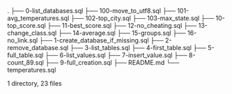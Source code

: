.
├── 0-list_databases.sql
├── 100-move_to_utf8.sql
├── 101-avg_temperatures.sql
├── 102-top_city.sql
├── 103-max_state.sql
├── 10-top_score.sql
├── 11-best_score.sql
├── 12-no_cheating.sql
├── 13-change_class.sql
├── 14-average.sql
├── 15-groups.sql
├── 16-no_link.sql
├── 1-create_database_if_missing.sql
├── 2-remove_database.sql
├── 3-list_tables.sql
├── 4-first_table.sql
├── 5-full_table.sql
├── 6-list_values.sql
├── 7-insert_value.sql
├── 8-count_89.sql
├── 9-full_creation.sql
├── README.md
└── temperatures.sql

1 directory, 23 files
